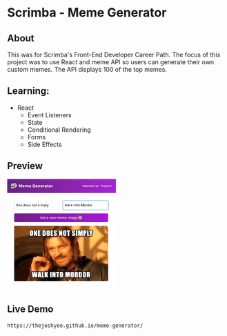 # Scrimba - Meme Generator 

## About
This was for Scrimba's Front-End Developer Career Path. The focus of this project was to use React and meme API so users can generate their own
custom memes. The API displays 100 of the top memes.

## Learning:
- React
	- Event Listeners
	- State
	- Conditional Rendering
	- Forms
	- Side Effects

## Preview
<img src="https://github.com/thejoshyee/meme-generator/blob/main/meme-generator.png" width="50%" />

## Live Demo
```
https://thejoshyee.github.io/meme-generator/
````


